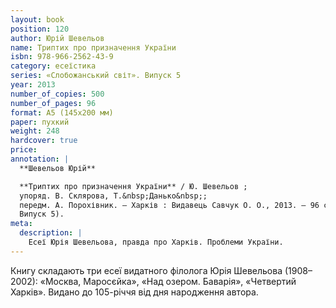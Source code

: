 ```yaml
---
layout: book
position: 120
author: Юрій Шевельов
name: Триптих про призначення України
isbn: 978-966-2562-43-9
category: есеїстика
series: «Слобожанський світ». Випуск 5
year: 2013
number_of_copies: 500
number_of_pages: 96
format: А5 (145х200 мм)
paper: пухкий
weight: 248
hardcover: true
price:
annotation: |
  **Шевельов Юрій**

  **Триптих про призначення України** / Ю. Шевельов ;
  упоряд. В. Склярова, Т.&nbsp;Данько&nbsp;;
  передм. А. Порохівник. — Харків : Видавець Савчук О. О., 2013. — 96 с. — (Cерія «Слобожанський світ».
  Випуск 5).
meta:
  description: |
    Есеї Юрія Шевельова, правда про Харків. Проблеми України.
---
```


Книгу складають три есеї видатного філолога Юрія Шевельова (1908–2002): «Москва, Маросєйка», «Над озером.
Баварія», «Четвертий Харків». Видано до 105-річчя від дня народження автора.
